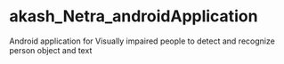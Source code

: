 # akash_Netra_androidApplication
Android application for Visually impaired people to detect and recognize person object and text
